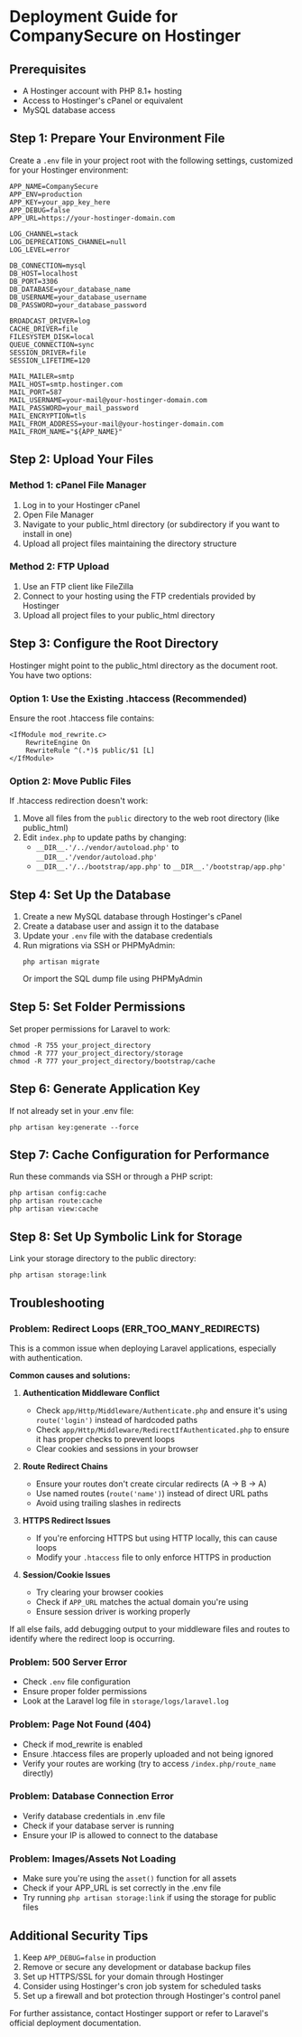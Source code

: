 # Deployment Guide for CompanySecure on Hostinger

## Prerequisites
- A Hostinger account with PHP 8.1+ hosting
- Access to Hostinger's cPanel or equivalent
- MySQL database access

## Step 1: Prepare Your Environment File
Create a `.env` file in your project root with the following settings, customized for your Hostinger environment:

```
APP_NAME=CompanySecure
APP_ENV=production
APP_KEY=your_app_key_here
APP_DEBUG=false
APP_URL=https://your-hostinger-domain.com

LOG_CHANNEL=stack
LOG_DEPRECATIONS_CHANNEL=null
LOG_LEVEL=error

DB_CONNECTION=mysql
DB_HOST=localhost
DB_PORT=3306
DB_DATABASE=your_database_name
DB_USERNAME=your_database_username
DB_PASSWORD=your_database_password

BROADCAST_DRIVER=log
CACHE_DRIVER=file
FILESYSTEM_DISK=local
QUEUE_CONNECTION=sync
SESSION_DRIVER=file
SESSION_LIFETIME=120

MAIL_MAILER=smtp
MAIL_HOST=smtp.hostinger.com
MAIL_PORT=587
MAIL_USERNAME=your-mail@your-hostinger-domain.com
MAIL_PASSWORD=your_mail_password
MAIL_ENCRYPTION=tls
MAIL_FROM_ADDRESS=your-mail@your-hostinger-domain.com
MAIL_FROM_NAME="${APP_NAME}"
```

## Step 2: Upload Your Files

### Method 1: cPanel File Manager
1. Log in to your Hostinger cPanel
2. Open File Manager
3. Navigate to your public_html directory (or subdirectory if you want to install in one)
4. Upload all project files maintaining the directory structure

### Method 2: FTP Upload
1. Use an FTP client like FileZilla
2. Connect to your hosting using the FTP credentials provided by Hostinger
3. Upload all project files to your public_html directory

## Step 3: Configure the Root Directory
Hostinger might point to the public_html directory as the document root. You have two options:

### Option 1: Use the Existing .htaccess (Recommended)
Ensure the root .htaccess file contains:
```
<IfModule mod_rewrite.c>
    RewriteEngine On
    RewriteRule ^(.*)$ public/$1 [L]
</IfModule>
```

### Option 2: Move Public Files
If .htaccess redirection doesn't work:
1. Move all files from the `public` directory to the web root directory (like public_html)
2. Edit `index.php` to update paths by changing:
   - `__DIR__.'/../vendor/autoload.php'` to `__DIR__.'/vendor/autoload.php'`
   - `__DIR__.'/../bootstrap/app.php'` to `__DIR__.'/bootstrap/app.php'`

## Step 4: Set Up the Database
1. Create a new MySQL database through Hostinger's cPanel
2. Create a database user and assign it to the database
3. Update your `.env` file with the database credentials
4. Run migrations via SSH or PHPMyAdmin:
   ```
   php artisan migrate
   ```
   Or import the SQL dump file using PHPMyAdmin

## Step 5: Set Folder Permissions
Set proper permissions for Laravel to work:
```
chmod -R 755 your_project_directory
chmod -R 777 your_project_directory/storage
chmod -R 777 your_project_directory/bootstrap/cache
```

## Step 6: Generate Application Key
If not already set in your .env file:
```
php artisan key:generate --force
```

## Step 7: Cache Configuration for Performance
Run these commands via SSH or through a PHP script:
```
php artisan config:cache
php artisan route:cache
php artisan view:cache
```

## Step 8: Set Up Symbolic Link for Storage
Link your storage directory to the public directory:
```
php artisan storage:link
```

## Troubleshooting

### Problem: Redirect Loops (ERR_TOO_MANY_REDIRECTS)
This is a common issue when deploying Laravel applications, especially with authentication.

**Common causes and solutions:**

1. **Authentication Middleware Conflict**
   - Check `app/Http/Middleware/Authenticate.php` and ensure it's using `route('login')` instead of hardcoded paths
   - Check `app/Http/Middleware/RedirectIfAuthenticated.php` to ensure it has proper checks to prevent loops
   - Clear cookies and sessions in your browser

2. **Route Redirect Chains**
   - Ensure your routes don't create circular redirects (A → B → A)
   - Use named routes (`route('name')`) instead of direct URL paths
   - Avoid using trailing slashes in redirects

3. **HTTPS Redirect Issues**
   - If you're enforcing HTTPS but using HTTP locally, this can cause loops
   - Modify your `.htaccess` file to only enforce HTTPS in production
   
4. **Session/Cookie Issues**
   - Try clearing your browser cookies
   - Check if `APP_URL` matches the actual domain you're using
   - Ensure session driver is working properly

If all else fails, add debugging output to your middleware files and routes to identify where the redirect loop is occurring.

### Problem: 500 Server Error
- Check `.env` file configuration
- Ensure proper folder permissions
- Look at the Laravel log file in `storage/logs/laravel.log`

### Problem: Page Not Found (404)
- Check if mod_rewrite is enabled
- Ensure .htaccess files are properly uploaded and not being ignored
- Verify your routes are working (try to access `/index.php/route_name` directly)

### Problem: Database Connection Error
- Verify database credentials in .env file
- Check if your database server is running
- Ensure your IP is allowed to connect to the database

### Problem: Images/Assets Not Loading
- Make sure you're using the `asset()` function for all assets
- Check if your APP_URL is set correctly in the .env file
- Try running `php artisan storage:link` if using the storage for public files

## Additional Security Tips
1. Keep `APP_DEBUG=false` in production
2. Remove or secure any development or database backup files
3. Set up HTTPS/SSL for your domain through Hostinger
4. Consider using Hostinger's cron job system for scheduled tasks
5. Set up a firewall and bot protection through Hostinger's control panel

For further assistance, contact Hostinger support or refer to Laravel's official deployment documentation. 